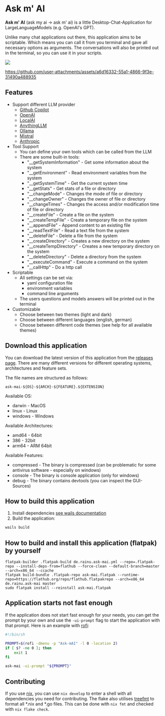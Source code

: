 # Ask m' AI

**Ask m' AI** (ask my ai -> ask m' ai) is a little Desktop-Chat-Application for LargeLanguageModels (e.g. OpenAI's GPT).

Unlike many chat applications out there, this application aims to be scriptable. 
Which means you can call it from you terminal and gave all necessary options as arguments. 
The conversations will also be printed out in the terminal, so you can use it in your scripts. 

![](demo.png)

https://github.com/user-attachments/assets/a6d16332-55a1-4866-9f3e-31490a488935

## Features

* Support different LLM provider
  * [Github Copilot](https://github.com/features/copilot)
  * [OpenAI](https://openai.com)
  * [LocalAI](https://localai.io/)
  * [AnythingLLM](https://anythingllm.com/)
  * [Ollama](https://ollama.com/)
  * [Mistral](https://mistral.ai/)
  * [Anthropic](https://www.anthropic.com/)
* Tool Support
  * You can define your own tools which can be called from the LLM
  * There are some built-in tools:
    * "__getSystemInformation" - Get some information about the system
    * "__getEnvironment" - Read environment variables from the system
    * "__getSystemTime" - Get the current system time
    * "__getStats" - Get stats of a file or directory
    * "__changeMode" - Changes the mode of file or directory
    * "__changeOwner" - Changes the owner of file or directory
    * "__changeTimes" - Changes the access and/or modification time of file or directory
    * "__createFile" - Create a file on the system
    * "__createTempFile" - Create a temporary file on the system
    * "__appendFile" - Append content to an existing file
    * "__readTextFile" - Read a text file from the system
    * "__deleteFile" - Delete a file from the system
    * "__createDirectory" - Creates a new directory on the system
    * "__createTempDirectory" - Creates a new temporary directory on the system
    * "__deleteDirectory" - Delete a directory from the system
    * "__executeCommand" - Execute a command on the system
    * "__callHttp" - Do a http call
* Scriptable
  * All settings can be set via:
    * yaml configuration file 
    * environment variables
    * command line arguments
  * The users questions and models answers will be printed out in the terminal
* Customizable
  * Choose between two themes (light and dark)
  * Choose between different languages (english, german)
  * Choose between different code themes (see help for all available themes)

## Download this application

You can download the latest version of this application from the [releases page](https://github.com/rainu/ask-mai/releases).
There are many different versions for different operating systems, architectures and feature sets.

The file names are structured as follows:
```
ask-mai-${OS}-${ARCH}-${FEATURE}.${EXTENSION}
```

Available OS:
* darwin - MacOS
* linux - Linux
* windows - Windows

Available Architectures:
* amd64 - 64bit
* 386 - 32bit
* arm64 - ARM 64bit

Available Features:
* compressed - The binary is compressed (can be problematic for some antivirus software - especially on windows)
* console - The binary is console application (only for windows)
* debug - The binary contains devtools (you can inspect the GUI-Sources)

## How to build this application

1. Install dependencies [see wails documentation](https://wails.io/docs/gettingstarted/installation)
2. Build the application:
```sh
wails build
```

## How to build and install this application (flatpak) by yourself

```
flatpak-builder .flatpak-build de.rainu.ask-mai.yml --repo=.flatpak-repo --install-deps-from=flathub --force-clean --default-branch=master --arch=x86_64 --ccache
flatpak build-bundle .flatpak-repo ask-mai.flatpak --runtime-repo=https://flathub.org/repo/flathub.flatpakrepo --arch=x86_64 de.rainu.ask-mai master
sudo flatpak install --reinstall ask-mai.flatpak
```

## Application starts not fast enough

If the application does not start fast enough for your needs, you can get the prompt by your own and use the `-ui-prompt` flag to start the application with that prompt. 
Here is an example with [rofi](https://github.com/davatorium/rofi):

```sh
#!/bin/sh

PROMPT=$(rofi -dmenu -p "Ask-mAI" -l 0 -location 2)
if [ $? -ne 0 ]; then
    exit 1
fi

ask-mai -ui-prompt "${PROMPT}"
```

## Contributing

If you use [nix](https://nixos.org/), you can use `nix develop` to enter a shell with all dependencies you need for contributing. The flake also utilises [treefmt](https://github.com/numtide/treefmt-nix) to format all *.nix and *.go files. This can be done with `nix fmt` and checked with `nix flake check`.
